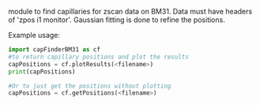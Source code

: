 module to find capillaries for zscan data on BM31. Data must have headers of 'zpos i1 monitor'. Gaussian fitting is done to refine the positions.

Example usage:

```python
import capFinderBM31 as cf
#to return capillary positions and plot the results 
capPositions = cf.plotResults(<filename>)
print(capPositions)

#Or to just get the positions without plotting
capPositions = cf.getPositions(<filename>)
```